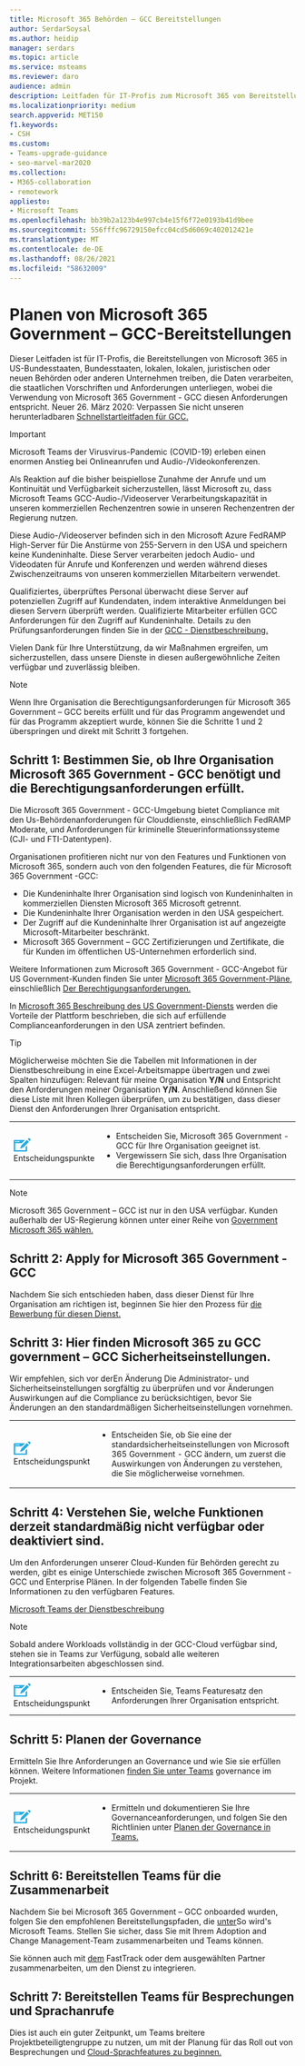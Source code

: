```yaml
---
title: Microsoft 365 Behörden – GCC Bereitstellungen
author: SerdarSoysal
ms.author: heidip
manager: serdars
ms.topic: article
ms.service: msteams
ms.reviewer: daro
audience: admin
description: Leitfaden für IT-Profis zum Microsoft 365 von Bereitstellungen in Entitäten, die Daten verarbeiten, die US-Behörden-Vorschriften unterliegen
ms.localizationpriority: medium
search.appverid: MET150
f1.keywords:
- CSH
ms.custom:
- Teams-upgrade-guidance
- seo-marvel-mar2020
ms.collection:
- M365-collaboration
- remotework
appliesto:
- Microsoft Teams
ms.openlocfilehash: bb39b2a123b4e997cb4e15f6f72e0193b41d9bee
ms.sourcegitcommit: 556fffc96729150efcc04cd5d6069c402012421e
ms.translationtype: MT
ms.contentlocale: de-DE
ms.lasthandoff: 08/26/2021
ms.locfileid: "58632009"
---
```

# <a name="plan-for-microsoft-365-government---gcc-deployments"></a>Planen von Microsoft 365 Government – GCC-Bereitstellungen

Dieser Leitfaden ist für IT-Profis, die Bereitstellungen von Microsoft 365 in US-Bundesstaaten, Bundesstaaten, lokalen, lokalen, juristischen oder neuen Behörden oder anderen Unternehmen treiben, die Daten verarbeiten, die staatlichen Vorschriften und Anforderungen unterliegen, wobei die Verwendung von Microsoft 365 Government - GCC diesen Anforderungen entspricht. Neuer 26. März 2020: Verpassen Sie nicht unseren herunterladbaren [Schnellstartleitfaden für GCC.](https://github.com/MicrosoftDocs/OfficeDocs-SkypeForBusiness/blob/live/Teams/downloads/Quick-Start-Guide-for-GCC.pdf?raw=true)

> [!IMPORTANT]
> Microsoft Teams der Virusvirus-Pandemic (COVID-19) erleben einen enormen Anstieg bei Onlineanrufen und Audio-/Videokonferenzen.<br/>
> 
>Als Reaktion auf die bisher beispiellose Zunahme der Anrufe und um Kontinuität und Verfügbarkeit sicherzustellen, lässt Microsoft zu, dass Microsoft Teams GCC-Audio-/Videoserver Verarbeitungskapazität in unseren kommerziellen Rechenzentren sowie in unseren Rechenzentren der Regierung nutzen.<br/>
> 
>Diese Audio-/Videoserver befinden sich in den Microsoft Azure FedRAMP High-Server für Die Anstürme von 255-Servern in den USA und speichern keine Kundeninhalte. Diese Server verarbeiten jedoch Audio- und Videodaten für Anrufe und Konferenzen und werden während dieses Zwischenzeitraums von unseren kommerziellen Mitarbeitern verwendet.<br/>
> 
>Qualifiziertes, überprüftes Personal überwacht diese Server auf potenziellen Zugriff auf Kundendaten, indem interaktive Anmeldungen bei diesen Servern überprüft werden. Qualifizierte Mitarbeiter erfüllen GCC Anforderungen für den Zugriff auf Kundeninhalte. Details zu den Prüfungsanforderungen finden Sie in der [GCC - Dienstbeschreibung.](/office365/servicedescriptions/office-365-platform-service-description/office-365-us-government/gcc)<br/>
> 
>Vielen Dank für Ihre Unterstützung, da wir Maßnahmen ergreifen, um sicherzustellen, dass unsere Dienste in diesen außergewöhnliche Zeiten verfügbar und zuverlässig bleiben.<br/>


> [!NOTE]
> Wenn Ihre Organisation die Berechtigungsanforderungen für Microsoft 365 Government – GCC bereits erfüllt und für das Programm angewendet und für das Programm akzeptiert wurde, können Sie die Schritte 1 und 2 überspringen und direkt mit Schritt 3 fortgehen. 

## <a name="step-1-determine-whether-your-organization-needs-microsoft-365-government---gcc-and-meets-eligibility-requirements"></a>Schritt 1: Bestimmen Sie, ob Ihre Organisation Microsoft 365 Government - GCC benötigt und die Berechtigungsanforderungen erfüllt. 

Die Microsoft 365 Government - GCC-Umgebung bietet Compliance mit den Us-Behördenanforderungen für Clouddienste, einschließlich FedRAMP Moderate, und Anforderungen für kriminelle Steuerinformationssysteme (CJI- und FTI-Datentypen).

Organisationen profitieren nicht nur von den Features und Funktionen von Microsoft 365, sondern auch von den folgenden Features, die für Microsoft 365 Government -GCC:

-   Die Kundeninhalte Ihrer Organisation sind logisch von Kundeninhalten in kommerziellen Diensten Microsoft 365 Microsoft getrennt.
-   Die Kundeninhalte Ihrer Organisation werden in den USA gespeichert.
-   Der Zugriff auf die Kundeninhalte Ihrer Organisation ist auf angezeigte Microsoft-Mitarbeiter beschränkt.
-   Microsoft 365 Government – GCC Zertifizierungen und Zertifikate, die für Kunden im öffentlichen US-Unternehmen erforderlich sind.

Weitere Informationen zum Microsoft 365 Government - GCC-Angebot für US Government-Kunden finden Sie unter [Microsoft 365 Government-Pläne](https://products.office.com/government/compare-office-365-government-plans), einschließlich [Der Berechtigungsanforderungen.](https://products.office.com/government/compare-office-365-government-plans#EligibilityRequirements)

In [Microsoft 365 Beschreibung des US Government-Diensts](/office365/servicedescriptions/office-365-platform-service-description/office-365-us-government/office-365-us-government) werden die Vorteile der Plattform beschrieben, die sich auf erfüllende Complianceanforderungen in den USA zentriert befinden.

> [!Tip]
> Möglicherweise möchten Sie die Tabellen mit Informationen in der Dienstbeschreibung in eine Excel-Arbeitsmappe übertragen und zwei Spalten hinzufügen: Relevant für meine Organisation **Y/N** und Entspricht den Anforderungen meiner Organisation **Y/N**. Anschließend können Sie diese Liste mit Ihren Kollegen überprüfen, um zu bestätigen, dass dieser Dienst den Anforderungen Ihrer Organisation entspricht.

|    |     |
|-----------|------------|
| ![Ein Symbol mit Entscheidungspunkten](media/audio_conferencing_image7.png) <br/>Entscheidungspunkte|<ul><li>Entscheiden Sie, Microsoft 365 Government - GCC für Ihre Organisation geeignet ist.</li><li>Vergewissern Sie sich, dass Ihre Organisation die Berechtigungsanforderungen erfüllt.</li></ul> |

> [!Note]
> Microsoft 365 Government – GCC ist nur in den USA verfügbar. Kunden außerhalb der US-Regierung können unter einer Reihe von [Government Microsoft 365 wählen.](https://products.office.com/en/government/compare-office-365-government-plans)


## <a name="step-2-apply-for-microsoft-365-government---gcc"></a>Schritt 2: Apply for Microsoft 365 Government - GCC

Nachdem Sie sich entschieden haben, dass dieser Dienst für Ihre Organisation am richtigen ist, beginnen Sie hier den Prozess für [die Bewerbung für diesen Dienst.](https://products.office.com/government/eligibility-validation)

## <a name="step-3-understand-microsoft-365-government---gcc-default-security-settings"></a>Schritt 3: Hier finden Microsoft 365 zu GCC government – GCC Sicherheitseinstellungen.

Wir empfehlen, sich vor derEn [](enable-features-office-365.md) Änderung Die Administrator- und Sicherheitseinstellungen sorgfältig zu überprüfen und vor Änderungen Auswirkungen auf die Compliance zu berücksichtigen, bevor Sie Änderungen an den standardmäßigen Sicherheitseinstellungen vornehmen.

|    |     |
|-----------|------------|
| ![Symbol, das einen Entscheidungspunkt darstellt](media/audio_conferencing_image7.png) <br/>Entscheidungspunkt|<ul><li>Entscheiden Sie, ob Sie eine der standardsicherheitseinstellungen von Microsoft 365 Government - GCC ändern, um zuerst die Auswirkungen von Änderungen zu verstehen, die Sie möglicherweise vornehmen.</li></ul> |

## <a name="step-4-understand-which-capabilities-are-currently-unavailable-or-disabled-by-default"></a>Schritt 4: Verstehen Sie, welche Funktionen derzeit standardmäßig nicht verfügbar oder deaktiviert sind.

Um den Anforderungen unserer Cloud-Kunden für Behörden gerecht zu werden, gibt es einige Unterschiede zwischen Microsoft 365 Government - GCC und Enterprise Plänen. In der folgenden Tabelle finden Sie Informationen zu den verfügbaren Features.

[Microsoft Teams der Dienstbeschreibung](/office365/servicedescriptions/teams-service-description)

> [!Note]
> Sobald andere Workloads vollständig in der GCC-Cloud verfügbar sind, stehen sie in Teams zur Verfügung, sobald alle weiteren Integrationsarbeiten abgeschlossen sind.


|    |     |
|-----------|------------|
| ![Symbol, das einen Entscheidungspunkt darstellt](media/audio_conferencing_image7.png) <br/>Entscheidungspunkt|<ul><li>Entscheiden Sie, Teams Featuresatz den Anforderungen Ihrer Organisation entspricht.</li></ul> |

## <a name="step-5-plan-for-governance"></a>Schritt 5: Planen der Governance

Ermitteln Sie Ihre Anforderungen an Governance und wie Sie sie erfüllen können. Weitere Informationen [finden Sie unter Teams](plan-teams-governance.md) governance im Projekt.

|    |     |
|-----------|------------|
| ![Symbol, das einen Entscheidungspunkt darstellt](media/audio_conferencing_image7.png) <br/>Entscheidungspunkt|<ul><li>Ermitteln und dokumentieren Sie Ihre Governanceanforderungen, und folgen Sie den Richtlinien unter [Planen der Governance in Teams.](plan-teams-governance.md)</li></ul> |

## <a name="step-6-deploy-teams-for-collaboration"></a>Schritt 6: Bereitstellen Teams für die Zusammenarbeit

Nachdem Sie bei Microsoft 365 Government – GCC onboarded wurden, folgen Sie den empfohlenen Bereitstellungspfaden, die [unter](./deploy-overview.md)So wird's Microsoft Teams. Stellen Sie sicher, dass Sie mit Ihrem Adoption and Change Management-Team zusammenarbeiten und Teams können.

Sie können auch mit [dem](https://www.microsoft.com/fasttrack) FastTrack oder dem ausgewählten Partner zusammenarbeiten, um den Dienst zu integrieren.

## <a name="step-7-deploy-teams-for-meetings-and-voice"></a>Schritt 7: Bereitstellen Teams für Besprechungen und Sprachanrufe

Dies ist auch ein guter Zeitpunkt, um Teams breitere Projektbeteiligtengruppe zu nutzen, um mit der Planung für das Roll out von Besprechungen und [Cloud-Sprachfeatures zu beginnen.](./cloud-voice-landing-page.md)